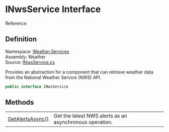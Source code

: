 # INwsService Interface

Reference

## Definition

Namespace: [Weather.Services](Weather-Services.md)<br/>
Assembly: Weather<br/>
Source: [INwsService.cs](https://github.com/walton713/weather/blob/master/Source/Weather/Services/INwsService.cs)

Provides an abstraction for a component that can retrieve weather data from the National Weather Service (NWS) API.

```C#
public interface INwsService
```

## Methods

<table>
<tr>
<td><a href="INwsService-GetAlertsAsync.md#GetAlertsAsync()">GetAlertsAsync()</a></td>
<td>Get the latest NWS alerts as an asynchronous operation.</td>
</tr>
</table>

<seealso>
<category ref="wrs">
<a href="NwsService.md"/>
</category>
</seealso>
